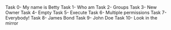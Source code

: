 Task 0- My name is Betty
Task 1- Who am 
Task 2- Groups
Task 3- New Owner
Task 4- Empty
Task 5- Execute
Task 6- Multiple permissions
Task 7- Everybody!
Task 8- James Bond
Task 9- John Doe
Task 10- Look in the mirror
